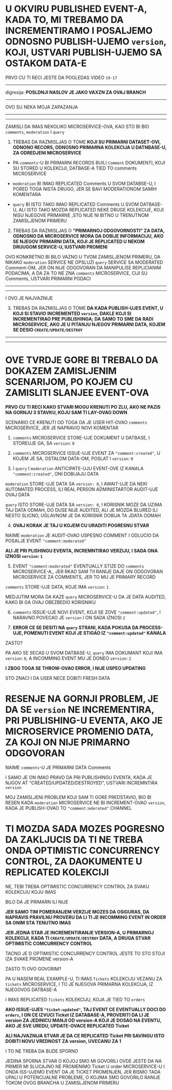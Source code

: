 # U OKVIRU PUBLISHED EVENT-A, KADA TO, MI TREBAMO DA INCREMENTIRAMO I POSALJEMO ODNOSNO PUBLISH-UJEMO `version`, KOJI, USTVARI PUBLISH-UJEMO SA OSTAKOM DATA-E

PRVO CU TI RECI JESTE DA POGLEDAS VIDEO `19-17`

***

digresija: **POSLDNJI NASLOV JE JAKO VAXZN ZA OVAJ BRANCH**

***

OVO SU NEKA MOJA ZAPAZANJA

***
***

ZAMISLI DA IMAS NEKOLIKO MICROSERVICE-OVA, KAO STO BI BIO  `comments`, `moderation` I `query`

1. TREBAS DA RAZMISLJAS O TOME **KOJI SU PRIMARNI DATASET-OVI, ODNONO RECORS, ODNOSNO PRIMARNA KOLEKCIJA U DATNBASE-U, ZA ODREDJENI MICROSERVICE**

- PA `comments`-U BI PRIMARNI RECORDS BUILI `Comment` DOKUMENTI, KOJI SU STORED U KOLEKCIJI, DATBASE-A TIED TO comments MICROSERVICE

- `moderation` BI IMAO REPLICATED Comments U SVOM DATABSE-U, I PORED TOGA NISTA DRUGO, JER SE BAVI MODERATIONOM SAMIH KOMENTARA

- `query` BI ISTO TAKO IMAO REPLICATED Comments U SVOM DATBASE-U, ALI ISTO TAKO MOZDA REPLICATED NEKE DRUGE KOLEKCIJE, KOJI NISU NJEGOVE PRIMARNE ,STO NIJE NI BITNO U TRENUTNOM ZAMISLJENOM PRIMERU

2. TREBAS DA RAZMISLJAS O **"PRIMARNOJ ODGOVORNOSTI" ZA DATA, ODNOSNO DA MICROSERVICE MORA DA DOBIJE INFORMACIJU, AKO SE NJEGOV PRIMARNI DATA, KOJI JE REPLICATED U NEKOM DRUUGOM SERVICE-U, IUSTVARI PROMENI**

OVO KONKRETNO BI BILO VAZNO U TVOM ZAMISLJENOM PRIMERU, DA NIKAKO `moderation` SERVICE NE OPSLUZI `query` SERVICE SA MODERATED Comment-OM, JER ON NIJE ODGOVORAN DA MANIPULISE REPLICIANIM PODACIMA, A DA ZA TO NE ZNA `comments` MICROSERVICE, CIJI SU Comments, USTVARI PRIMARNI PODACI

***
***

I OVO JE NAJVAZNIJE

3. TREBAS DA RAZMISLJAS O TOME **DA KADA PUBLISH-UJES EVENT, U KOJI SI STAVIO INCREMENTED `version`, DAKLE KOJI SI INCREMENTIRAO PRE PUBLISHINGA; DA SAMO TO SME DA RADI MICROSERVICE, AKO JE U PITANJU NJEGOV PRIMARNI DATA, KOJEM SE DESIO `CREATE/UPDATE/DESTROY`**

***
***

# OVE TVRDJE GORE BI TREBALO DA DOKAZEM ZAMISLJENIM SCENARIJOM, PO KOJEM CU ZAMISLITI SLANJEE EVENT-OVA

**PRVO CU TI RECI KAKO STVARI MOGU KRENUTI PO ZLU, AKO NE PAZIS NA GORNJU 3 STAVKU, KOJU SAM TI LAY-OVAO DOWN**

SCENARIO CE KRENUTI OD TOGA DA JE USER HIT-OVAO `comments` MICROSERVICE, JER JE NAPRAVIO NOVI KOMENTAR

1. `comments` MICROSERVICE STORE-UJE DOKUMENT U DATBASE, I STOREUJE GA, SA `version`: `0`

2. `comments` MICROSERVICE ISSUE-UJE EVENT ZA `"comment:created"`, U KOJEM JE SA, OSTALOM DATA-OM, POSLAT I `version`: `0`

3. I `query` I `moderation` ANTICIPATE-UJU EVENT-OVE IZ KANALA `"comment:created"`, ONI DOBIJAJU DATA

`moderation` STORE-UJE DATA SA `version: 0`, I AWAIT-UJE DA NEKI AUTOMATED PROCESS, ILI REAL PERSON ADMINISTARTOR AUDIT-UJE OVAJ DATA

`query` ISTO STORE-UJE DATA SA `version: 0`, I KORISNIK MOZE DA UZIMA TAJ DATA ODMAH, DO DUSE NIJE AUDITED, ALI JE MOZDA BLURED ILI NESTO SLICNO, UGLAVNOM JE DA KORISNIK DOBIJA TA JDATA ODMAH

4. **OVAJ KORAK JE TAJ U KOJEM CU URADITI POGRESNU STVAR**

NAIME `moderation` JE AUDIT-OVAO USPESNO COMMENT I ODLUCIO DA POSALJE EVENT `"comment:moderated"`

**ALI JE PRI PLISHINGU EVENTA, INCREMNTIRAO VERZIJU, I SADA ONA IZNOSI `version`: `1`**

5. EVENT `"comment:moderated"` EVENTUALLY STIZE DO `comments` MICROSERVICE-A,, JER RKAO SAM TII RANIJE DAJE ON ODGOVORAN MICROSERVICE ZA COMMENTS, JER TO MU JE PRIMARY RECORD

`comments` STORE-UJE DATA, KOJE IMA `version`: `1`

MEDJUTIM MORA DA KAZE `query` MICROSERVICE-U DA JE DATA AUDITED, KAKO BI GA OVAJ OBEZBEDIO KORISNIKU

6. `comments` ISSUE-UJE NOVI EVENT, KOJI SE ZOVE `"comment:updated"`, I NARAVNO POVECAO JE `version` I ON SADA IZNOSI `2`

7. **ERROR CE SE DESITI NA `query` STRANI, KADA POKUSA DA PROCESS-UJE, POMENUTI EVENT KOJI JE STIGAO IZ `"comment:updated"` KANALA**

ZASTO?

PA AKO SE SECAS U SVOM DATBASE-U, `query` IMA DOKUMANT KOJI IMA `version`: `0`, A INCOMMING EVENT MU JE DONEO `version`: `2`

**I ZBOG TOGA SE THROW-OVAO ERROR, I NIJE USPEO UPDATING**

STO ZNACI I DA USER NECE DOBITI FRESH DATA

# RESENJE NA GORNJI PROBLEM, JE DA SE `version` NE INCREMENTIRA, PRI PUBLISHING-U EVENTA, AKO JE MICROSERVICE PROMENIO DATA, ZA KOJI ON NIJE PRIMARNO ODGOVORAN

NAIME `comments`-U JE PRIMARNI DATA Comments

I SAMO JE ON IMAO PRAVO DA PRI PUBLISHINGU EVENTA, KADA JE NJGOV AT "CREATED/UPDATED/DESTROYED", USTVARI INCREMNTIRA `version`

MOJ ZAMISLJENI PROBLEM KOJI SAM TI GORE PREDSTAVIO, BIO BI RESEN KADA `moderation` MICROSERVICE NE BI INCREMENT-OVAO `version`, KADA JE PUBLISH-OVAO TO `"comment:mderated"` CHANNEL

# TI MOZDA SADA MOZES POGRESNO DA ZAKLJUCIS DA TI NE TREBA ONDA OPTIMISTIC CONCURRENCY CONTROL, ZA DAOKUMENTE U REPLICATED KOLEKCIJI

NE, TEBI TREBA OPTIMISTIC CONCURRENCY CONTROL ZA SVAKU KOLEKCIJU KOJU IMAS

BILO DA JE PRIMARN ILI NIJE

**JER SAMO TIM POMERANJEM VERZIJE MOZES DA OSIGURAS, DA NAPRAVIS PRAVILNU PROVERU DA LI TI JE INCOMMING EVENT IN ORDER SA ONIM STA TENUTNO IMAS**

**JER JEDNA STAR JE INCREMENTIRANJE VERSION-A, U PRIMARNOJ KOLEKCIJI, KADA TI `CREATE/UPDATE/DESTROY` DATA, A DRUGA STVAR OPTIMISTIC COMCURRENCY CONTROL**

TACNO JE D OPTIMISTIC CONCURRENCY CONTROL JESTE TO STO STOJI IZA SVAKE PROMENE version-A

ZASTO TI OVO GOVORIM?

PA U NASEM REAL EXAMPLE-U, TI IMAS `Tickets` KOLEKCIJU VEZANU ZA `tickets` MICROSERVICE, I TO JE NJEGOVA PRIMARNA KOLEKCIJA, IZ NJEGOVOG DATBASE-A

I IMAS REPLICATED `Tickets` KOLEKCIJU, KOJA JE TIED TO `orders`

**AKO ISSUE-UJES `"ticket:updated"`, TAJ EVENT CE EVENTUALLY DOCI DO `orders`, I ON CE IZVUCI Ticket IZ DATABASE-A, PROVERITI DA LI JE version ZA JEDINICU MANJI OD version-A KOJI JE DOSAO NA EVENTU, AKO JE SVE UREDU, UPDATE-OVACE REPLICATED Ticket**

**ALI NAJVAZNIJA STVAR JE DA CE REPLICATED Ticket PRI SAVINGU ISTO DOBITI NOVU VREDNOST ZA version, UVECANU ZA 1**

I TO NE TREBA DA BUDE SPORNO

JEDINA SPORNA STVAR O KOJOJ SMO MI GOVORILI OVDE JESTE DA NA PRIMER MI SLUCAJNO NE PROMENIMO Ticket U order MICROSERVICE-U I ONDA ISS-UJEMO EVENT DA JE TICKET PROMENJEN, JER BISMO TADA UPALI U POTENCIJALNE PROBLEME, O KOJIMA SMO GOVORILO RANIJE TOKOM OVOG BRANCHA U ZAMISLJENOM PRIMERU
